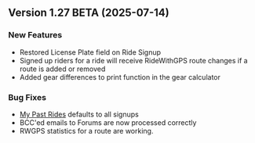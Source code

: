  ## Version 1.27 BETA (2025-07-14)

 ### New Features
 - Restored License Plate field on Ride Signup
 - Signed up riders for a ride will receive RideWithGPS route changes if a route is added or removed
 - Added gear differences to print function in the gear calculator

 ### Bug Fixes
 - [My Past Rides](/Rides/My/past) defaults to all signups
 - BCC'ed emails to Forums are now processed correctly
 - RWGPS statistics for a route are working.
